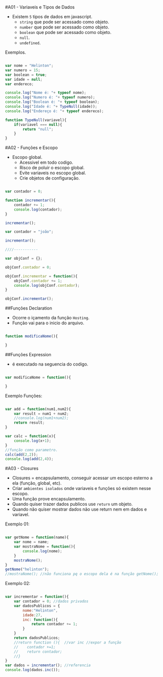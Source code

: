 
#A01 - Variaveis e Tipos de Dados

- Existem `5` tipos de dados em javascript.
    + `string` que pode ser acessado como objeto.
    + `number` que pode ser acessado como objeto.
    + `boolean` que pode ser acessado como objeto.
    + `null`.
    + `undefined`.

Exemplos.
```javascript

var nome = "Helinton"; 
var numero = 15;
var boolean = true;
var idade = null;
var endereco;

console.log("Nome é: "+ typeof nome);
console.log("Numero é: "+ typeof numero);
console.log("Boolean é: "+ typeof boolean);
console.log("Idade é: "+ TypeNull(idade));
console.log("Endereço é: "+ typeof endereco);

function TypeNull(variavel){
    if(variavel === null){
        return "null";
    }
}
```

#A02 - Funções e Escopo

- Escopo global.
    + Acessivel em todo codigo.
    + Risco de poluir o escopo global.
    + Evite variaveis no escopo global.
    + Crie objetos de configuração.

```javascript

var contador = 0;

function incrementar(){
    contador += 1;
    console.log(contador);
}

incrementar();

var contador = "joão";

incrementar();

////-----------

var objConf = {};

objConf.contador = 0;

objConf.incrementar = function(){
    objConf.contador += 1;
    console.log(objConf.contador);
}

objConf.incrementar();

```

##Funções Declaration

- Ocorre o içamento da função `Hosting`.
- Função vai para o inicio do arquivo.

```javascript

function modificaNome(){

}

```


##Funções Expression

- é executado na seguencia do codigo.

```javascript

var modificaNome = function(){

}

```

Exemplo Funções:

```javascript

var add = function(num1,num2){
    var result = num1 + num2;
    //console.log(num1+num2);
    return result;
}

var calc = function(x){
    console.log(x+1);
}
//função como parametro.
calc(add(2,2));
console.log(add(2,4));

```

#A03 - Closures
- Closures = encapsulamento, conseguir acessar um escopo esterno a ela (função, global, etc).
- Criar `ambientes isolados` onde variaveis e funções só existem nesse escopo.
- Uma função prove encapsulamento.
- Quando quiser trazer dados publicos use `return` um objeto.
- Quando não quiser mostrar dados não use return nem em dados e variavel.

Exemplo 01:

```javascript

var getNome = function(name){
    var nome = name;
    var mostraNome = function(){
        console.log(nome);
    }
    mostraNome();
}
getNome("helinton");
//mostraNome(); //não funciona pq o escopo dela é na função getNome();
```

Exemplo 02:

```javascript

var incrementar = function(){
    var contador = 0; //dados privados
    var dadosPublicos = {
        nome:"Helinton",
        idade:27,
        inc: function(){
            return contador += 1;
        }
    }
    return dadosPublicos;
    //return function (){  //var inc //expor a função
    //    contador +=1;
    //    return contador;
    //}
}
var dados = incrementar(); //referencia
console.log(dados.inc());

```